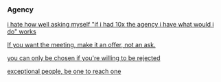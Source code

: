 ### Agency

[i hate how well asking myself "if i had 10x the agency i have what would i do" works](https://x.com/nickcammarata/status/1876749765951562209)

[If you want the meeting, make it an offer, not an ask.](https://x.com/naval/status/1869412801862832513)

[you can only be chosen if you're willing to be rejected](https://x.com/rachelclif/status/1868359354048766295)

[exceptional people, be one to reach one](https://x.com/JamesClear/status/1864733580284297503)
